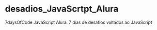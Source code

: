 # desadios_JavaScrtpt_Alura
7daysOfCode JavaScript Alura. 7 dias de desafios voltados ao JavaScript
